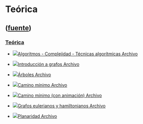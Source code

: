 # Teórica
([fuente](https://campus.exactas.uba.ar/course/view.php?id=992&section=4))
---
### [Teórica](https://campus.exactas.uba.ar/course/view.php?id=992&section=4)

  - [![ ](https://campus.exactas.uba.ar/theme/image.php/aardvark/core/1524752928/f/pdf-24)Algoritmos - Complejidad - Técnicas algorítmicas Archivo](https://campus.exactas.uba.ar/mod/resource/view.php?id=53295)

  - [![ ](https://campus.exactas.uba.ar/theme/image.php/aardvark/core/1524752928/f/pdf-24)Introducción a grafos Archivo](https://campus.exactas.uba.ar/mod/resource/view.php?id=53296)

  - [![ ](https://campus.exactas.uba.ar/theme/image.php/aardvark/core/1524752928/f/pdf-24)Árboles Archivo](https://campus.exactas.uba.ar/mod/resource/view.php?id=53297)

  - [![ ](https://campus.exactas.uba.ar/theme/image.php/aardvark/core/1524752928/f/pdf-24)Camino mínimo Archivo](https://campus.exactas.uba.ar/mod/resource/view.php?id=53298)

  - [![ ](https://campus.exactas.uba.ar/theme/image.php/aardvark/core/1524752928/f/pdf-24)Camino mínimo (con animación) Archivo](https://campus.exactas.uba.ar/mod/resource/view.php?id=53299)

  - [![ ](https://campus.exactas.uba.ar/theme/image.php/aardvark/core/1524752928/f/pdf-24)Grafos eulerianos y hamiltonianos Archivo](https://campus.exactas.uba.ar/mod/resource/view.php?id=53300)

  - [![ ](https://campus.exactas.uba.ar/theme/image.php/aardvark/core/1524752928/f/pdf-24)Planaridad Archivo](https://campus.exactas.uba.ar/mod/resource/view.php?id=53301)

